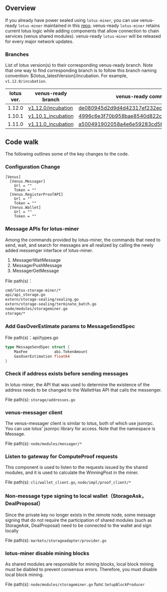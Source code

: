 ## Overview

If you already have power sealed using `lotus-miner`, you can use venus-ready `lotus-miner` maintained in this [repo](https://github.com/ipfs-force-community/lotus). venus-ready `lotus-miner` retains current lotus logic while adding components that allow connection to chain services (venus shared modules). venus-ready `lotus-miner` will be released for every major network updates. 

### Branches

List of lotus version(s) to their corresponding venus-ready branch. Note that one way to find corresponding branch is to follow this branch naming convention: ${lotus_latestVersion}/incubation. For example, `v1.12.0/incubation`.

| lotus ver. | venus-ready branch                                           | venus-ready commit                                           |
| ---------- | ------------------------------------------------------------ | ------------------------------------------------------------ |
| 1.12.0     | [v1.12.0/incubation](https://github.com/ipfs-force-community/lotus/tree/v1.12.0/incubation) | [de080945d2d9d4d42317ef232ecfbce0a4b61104](https://github.com/ipfs-force-community/lotus/commit/de080945d2d9d4d42317ef232ecfbce0a4b61104) |
| 1.10.1     | [v1.10.1_incubation](https://github.com/ipfs-force-community/lotus/commits/v1.10.1_incubation) | [4996c6e3f70b958bae8540d822c367c3aa3546ad](https://github.com/ipfs-force-community/lotus/commit/4996c6e3f70b958bae8540d822c367c3aa3546ad) |
| 1.11.0     | [v1.11.0_incubation](https://github.com/ipfs-force-community/lotus/commits/v1.11.0_incubation) | [a500491902058a4e6e59283cd56755d56701e4b1](https://github.com/ipfs-force-community/lotus/commit/a500491902058a4e6e59283cd56755d56701e4b1) |

## Code walk

The following outlines some of the key changes to the code.

### Configuration Change

```
[Venus]
  [Venus.Messager]
    Url = ""
    Token = ""
  [Venus.RegisterProofAPI]
    Url = ""
    Token = ""
  [Venus.Wallet]
    Url = ""
    Token = ""
```

### Message APIs for lotus-miner

Among the commands provided by lotus-miner, the commands that need to send, wait, and search for messages are all realized by calling the newly added messenger interface of lotus-miner.

1. MessagerWaitMessage
2. MessagerPushMessage
3. MessagerGetMessage

File path(s)：

```bash
cmd/lotus-storage-miner/*
api/api_storage.go
extern/storage-sealing/sealing.go
extern/storage-sealing/terminate_batch.go
node/modules/storageminer.go
storage/*
```

### Add GasOverEstimate params to MessageSendSpec

File path(s)：api/types.go

```go
type MessageSendSpec struct {
	MaxFee            abi.TokenAmount
	GasOverEstimation float64
}
```

### Check if address exists before sending messages

In lotus-miner, the API that was used to determine the existence of the address needs to be changed to the WalletHas API that calls the messenger.

File path(s): `storage/addresses.go`

### venus-messager client

The venus-messager client is similar to lotus, both of which use jsonrpc. You can use lotus' jsonrpc library for access. Note that the namespace is Message.

File path(s):  `node/modules/messager/*`

### Listen to gateway for ComputeProof requests

This component is used to listen to the requests issued by the shared modules, and it is used to calculate the WinningPost in the miner.

File path(s): `cli/wallet_client.go`, `node/impl/proof_client/*`

### Non-message type signing to local wallet（StorageAsk， DealProposal）

Since the private key no longer exists in the remote node, some message signing that do not require the participation of shared modules (such as StorageAsk, DealProposal) need to be connected to the wallet and sign locally

File path(s): `markets/storageadapter/provider.go`

### lotus-miner disable mining blocks

As shared modules are responsible for mining blocks, local block mining must be diabled to prevent  consensus errors. Therefore, you must disable local block mining.

File path(s): `node/modules/storageminer.go` func `SetupBlockProducer`
